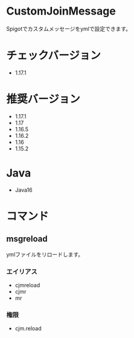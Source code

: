 # CustomJoinMessage
Spigotでカスタムメッセージをymlで設定できます。

# チェックバージョン
- 1.17.1

# 推奨バージョン
- 1.17.1
- 1.17
- 1.16.5
- 1.16.2
- 1.16
- 1.15.2

# Java
- Java16

# コマンド
## msgreload
ymlファイルをリロードします。

### エイリアス
- cjmreload
- cjmr
- mr

### 権限
- cjm.reload
